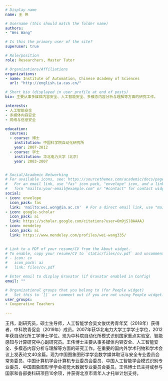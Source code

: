 ```yaml
---
# Display name
name: 王 伟

# Username (this should match the folder name)
authors:
- "Wei Wang"

# Is this the primary user of the site?
superuser: true

# Role/position
role: Researchers, Master Tutor

# Organizations/Affiliations
organizations:
- name: Institute of Automation, Chinese Academy of Sciences
  url: "http://english.ia.cas.cn/"

# Short bio (displayed in user profile at end of posts)
bio: 主要从事多媒体内容安全、人工智能安全、多模态内容分析与理解等方面的研究工作。

interests:
- 人工智能安全
- 多媒体内容安全
- 网络与信息安全

education:
  courses:
  - course: 博士
    institution: 中国科学院自动化研究所
    year: 2007-2012
  - course: 学士
    institution: 华北电力大学（北京）
    year: 2003-2007


# Social/Academic Networking
# For available icons, see: https://sourcethemes.com/academic/docs/page-builder/#icons
#   For an email link, use "fas" icon pack, "envelope" icon, and a link in the
#   form "mailto:your-email@example.com" or "#contact" for contact widget.
social:
- icon: envelope
  icon_pack: fas
  link: 'mailto:wei.wong@ia.ac.cn'  # For a direct email link, use "mailto:test@example.org".
- icon: google-scholar
  icon_pack: ai
  link: https://scholar.google.com/citations?user=Om9jSl8AAAAJ
- icon: mendeley
  icon_pack: ai
  link: https://www.mendeley.com/profiles/wei-wang335/
  

# Link to a PDF of your resume/CV from the About widget.
# To enable, copy your resume/CV to `static/files/cv.pdf` and uncomment the lines below.
# - icon: cv
#   icon_pack: ai
#   link: files/cv.pdf

# Enter email to display Gravatar (if Gravatar enabled in Config)
email: ""

# Organizational groups that you belong to (for People widget)
#   Set this to `[]` or comment out if you are not using People widget.
user_groups:
- Cooperative Teachers

---
```


王伟，副研究员，硕士生导师，人工智能学会吴文俊优秀青年奖（2018年）获得者，中科院青促会（2019年）成员。2007年获华北电力大学工学学士学位，2012年获自动化所工学博士学位。现为中科院自动化所模式识别国家重点实验室、智能感知与计算研究中心副研究员。王伟博士主要从事多媒体内容安全、人工智能安全、多模态内容分析与理解等方面的研究工作。在重要的国内外学术刊物和学术会议上发表论文40余篇。现为中国图象图形学学会数字媒体取证与安全专业委员会常务委员、中国计算机学会计算机专业委员会委员、中国人工智能学会模式识别专业委员、中国图象图形学学会视觉大数据专业委员会委员。王伟博士已主持或参与国家和各部委科研项目10余项，并获得北京市青年人才托举计划支持。
